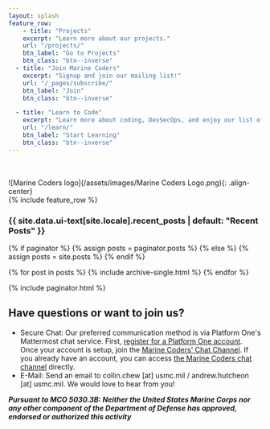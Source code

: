 ```yaml
---
layout: splash
feature_row:
    - title: "Projects"
    excerpt: "Learn more about our projects."
    url: "/projects/"
    btn_label: "Go to Projects"
    btn_class: "btn--inverse"
  - title: "Join Marine Coders"
    excerpt: "Signup and join our mailing list!"
    url: "/_pages/subscribe/"
    btn_label: "Join"
    btn_class: "btn--inverse"

  - title: "Learn to Code"
    excerpt: "Learn more about coding, DevSecOps, and enjoy our list of free courses."
    url: "/learn/"
    btn_label: "Start Learning"
    btn_class: "btn--inverse"
---
```

<br /><br />
![Marine Coders logo](/assets/images/Marine Coders Logo.png){: .align-center}  
{% include feature_row %}
<h3 class="archive__subtitle">{{ site.data.ui-text[site.locale].recent_posts | default: "Recent Posts" }}</h3>

{% if paginator %}
  {% assign posts = paginator.posts %}
{% else %}
  {% assign posts = site.posts %}
{% endif %}

{% for post in posts %}
  {% include archive-single.html %}
{% endfor %}

{% include paginator.html %}
 
## Have questions or want to join us?
* Secure Chat: Our preferred communication method is via Platform One's Mattermost chat service.  First, [register for a Platform One account](https://login.dsop.io).  Once your account is setup, join the [Marine Coders' Chat Channel](https://chat.il2.dsop.io/signup_user_complete/?id=p65oraj9b3ysjgbxac7o7bn6fr).  If you already have an account, you can access [the Marine Coders chat channel](https://chat.il2.dsop.io/signup_user_complete/?id=p65oraj9b3ysjgbxac7o7bn6fr) directly.
* E-Mail: Send an email to collin.chew [at] usmc.mil / andrew.hutcheon [at] usmc.mil.  We would love to hear from you!

***Pursuant to MCO 5030.3B: Neither the United States Marine Corps nor any other component of the Department of Defense has approved, endorsed or authorized this activity***
